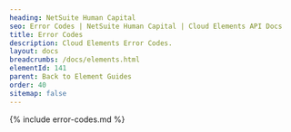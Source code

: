 ```yaml
---
heading: NetSuite Human Capital
seo: Error Codes | NetSuite Human Capital | Cloud Elements API Docs
title: Error Codes
description: Cloud Elements Error Codes.
layout: docs
breadcrumbs: /docs/elements.html
elementId: 141
parent: Back to Element Guides
order: 40
sitemap: false
---
```


{% include error-codes.md %}
